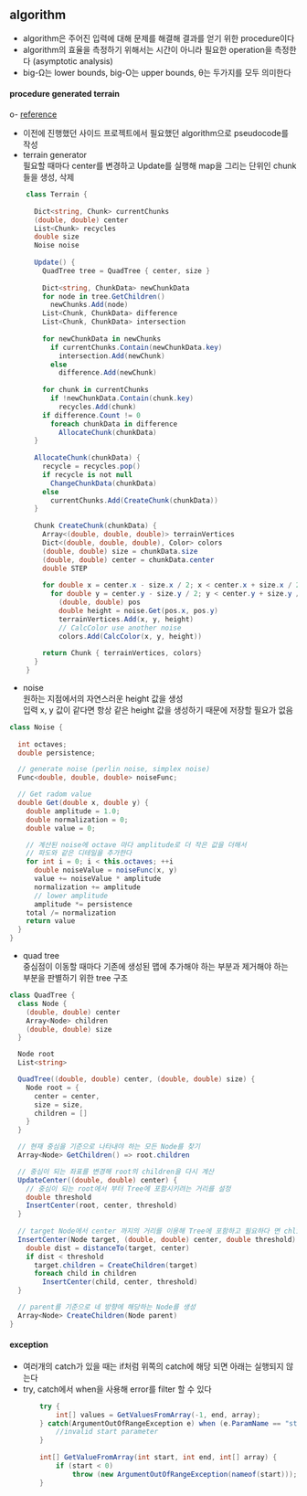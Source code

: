 ## algorithm
- algorithm은 주어진 입력에 대해 문제를 해결해 결과를 얻기 위한 procedure이다   
- algorithm의 효율을 측정하기 위해서는 시간이 아니라 필요한 operation을 측정한다 (asymptotic analysis)   
- big-Ω는 lower bounds, big-Ο는 upper bounds, θ는 두가지를 모두 의미한다   
#### procedure generated terrain
o- [reference](https://github.com/simondevyoutube/ProceduralTerrain_Part1)   
- 이전에 진행했던 사이드 프로젝트에서 필요했던 algorithm으로 pseudocode를 작성   
- terrain generator   
  필요할 때마다 center를 변경하고 Update를 실행해 map을 그리는 단위인 chunk들을 생성, 삭제   
```C#
	class Terrain {
	  
	  Dict<string, Chunk> currentChunks
	  (double, double) center
	  List<Chunk> recycles
	  double size
	  Noise noise
	
	  Update() {
	    QuadTree tree = QuadTree { center, size }
	
	    Dict<string, ChunkData> newChunkData
	    for node in tree.GetChildren()
	      newChunks.Add(node)
	    List<Chunk, ChunkData> difference
	    List<Chunk, ChunkData> intersection
	
	    for newChunkData in newChunks
	      if currentChunks.Contain(newChunkData.key)
	        intersection.Add(newChunk)
	      else
	        difference.Add(newChunk)
	
	    for chunk in currentChunks
	      if !newChunkData.Contain(chunk.key)
	        recycles.Add(chunk) 
	    if difference.Count != 0
	      foreach chunkData in difference
	        AllocateChunk(chunkData)
	  }
	
	  AllocateChunk(chunkData) {
	    recycle = recycles.pop()
	    if recycle is not null
	      ChangeChunkData(chunkData)
	    else
	      currentChunks.Add(CreateChunk(chunkData))
	  } 
	
	  Chunk CreateChunk(chunkData) {
	    Array<(double, double, double)> terrainVertices
	    Dict<(double, double, double), Color> colors
	    (double, double) size = chunkData.size
	    (double, double) center = chunkData.center
	    double STEP
	
	    for double x = center.x - size.x / 2; x < center.x + size.x / 2; x += STEP
	      for double y = center.y - size.y / 2; y < center.y + size.y / 2; y += STEP
	        (double, double) pos
	        double height = noise.Get(pos.x, pos.y)
	        terrainVertices.Add(x, y, height)
	        // CalcColor use another noise
	        colors.Add(CalcColor(x, y, height))
	    
	    return Chunk { terrainVertices, colors}
	  }
	}
```
- noise   
  원하는 지점에서의 자연스러운 height 값을 생성   
  입력 x, y 값이 같다면 항상 같은 height 값을 생성하기 때문에 저장할 필요가 없음   
```C#
class Noise {
  
  int octaves;
  double persistence;

  // generate noise (perlin noise, simplex noise)
  Func<double, double, double> noiseFunc;

  // Get radom value
  double Get(double x, double y) {
    double amplitude = 1.0;
    double normalization = 0;
    double value = 0;

    // 계산된 noise에 octave 마다 amplitude로 더 작은 값을 더해서
    // 파도와 같은 디테일을 추가한다
    for int i = 0; i < this.octaves; ++i 
      double noiseValue = noiseFunc(x, y)
      value += noiseValue * amplitude
      normalization += amplitude
      // lower amplitude
      amplitude *= persistence
    total /= normalization
    return value
  }
}
``` 

- quad tree   
  중심점이 이동할 때마다 기존에 생성된 맵에 추가해야 하는 부분과 제거해야 하는 부분을 판별하기 위한 tree 구조   
```C#
class QuadTree {
  class Node {
    (double, double) center
    Array<Node> children
    (double, double) size
  }

  Node root
  List<string>

  QuadTree((double, double) center, (double, double) size) {
    Node root = {
      center = center,
      size = size,
      children = []
    }
  }

  // 현재 중심을 기준으로 나타내야 하는 모든 Node를 찾기
  Array<Node> GetChildren() => root.children

  // 중심이 되는 좌표를 변경해 root의 children을 다시 계산 
  UpdateCenter((double, double) center) {
    // 중심이 되는 root에서 부터 Tree에 포함시키려는 거리를 설정
    double threshold 
    InsertCenter(root, center, threshold)
  }
 
  // target Node에서 center 까지의 거리를 이용해 Tree에 포함하고 필요하다 면 chlidren을 생성
  InsertCenter(Node target, (double, double) center, double threshold) {
    double dist = distanceTo(target, center)
    if dist < threshold
      target.children = CreateChildren(target)
      foreach child in children
        InsertCenter(child, center, threshold)
  }

  // parent를 기준으로 네 방향에 해당하는 Node를 생성
  Array<Node> CreateChildren(Node parent) 
}
```
#### exception
- 여러개의 catch가 있을 때는 if처럼 위쪽의 catch에 해당 되면 아래는 실행되지 않는다   
- try, catch에서 when을 사용해 error를 filter 할 수 있다   
	```C#
		try {
			int[] values = GetValuesFromArray(-1, end, array);
		} catch(ArgumentOutOfRangeException e) when (e.ParamName == "start") {
			//invalid start parameter 
		}
		
		int[] GetValueFromArray(int start, int end, int[] array) {
			if (start < 0)    
				throw (new ArgumentOutOfRangeException(nameof(start)));
		}
	```